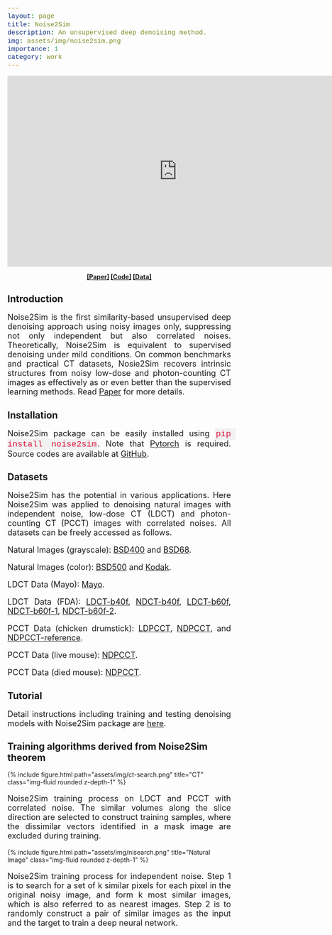 ```yaml
---
layout: page
title: Noise2Sim
description: An unsupervised deep denoising method.
img: assets/img/noise2sim.png
importance: 1
category: work
---
```


<head>
<style>
code {
  font-family: Consolas,"courier new";
  color: crimson;
  background-color: #f1f1f1;
  padding: 2px;
  font-size: 105%;
}
</style>
</head>

<p align="center">
<iframe width="764" height="430" src="https://www.youtube.com/embed/CDIyYijAyyU" title="YouTube video player" frameborder="0" allow="accelerometer; autoplay; clipboard-write; encrypted-media; gyroscope; picture-in-picture" allowfullscreen></iframe>
</p>

<p align="center">
<b>
<a href="https://arxiv.org/abs/2011.03384">[Paper]</a>  <a href="https://github.com/niuchuangnn/noise2sim">[Code]</a>  <a href="https://github.com/niuchuangnn/noise2sim">[Data]</a>
</b>
</p>


<h2>Introduction</h2>

<p style="text-align:justify;font-size:18px">
Noise2Sim is the first similarity-based unsupervised deep denoising approach using noisy images only,
suppressing not only independent but also correlated noises.
Theoretically, Noise2Sim is equivalent to supervised denoising under mild conditions.
On common benchmarks and practical CT datasets,
Nosie2Sim recovers intrinsic structures from noisy low-dose and photon-counting CT images 
as effectively as or even better than the supervised learning methods.
Read <a href="https://arxiv.org/abs/2011.03384">Paper</a> for more details.
</p>

<h2>Installation</h2>
<p style="text-align:justify;font-size:18px">
Noise2Sim package can be easily installed using <code>pip install noise2sim</code>.
Note that <a href="https://arxiv.org/abs/2011.03384">Pytorch</a> is required.
Source codes are available at <a href="https://github.com/niuchuangnn/noise2sim">GitHub</a>.
</p>

<h2>Datasets</h2>
<p style="text-align:justify;font-size:18px">
Noise2Sim has the potential in various applications.
Here Noise2Sim was applied to denoising natural images with independent noise,
low-dose CT (LDCT) and photon-counting CT (PCCT) images with correlated noises.
All datasets can be freely accessed as follows.
</p>

<p style="text-align:justify;font-size:18px">
Natural Images (grayscale): <a href="https://github.com/niuchuangnn/noise2sim/tree/master/datasets/Train400">BSD400</a>
and <a href="https://drive.google.com/drive/folders/1b_RvBwIr9yLg8yPWb0BHYmWiOEVUvG4K?usp=sharing">BSD68</a>.
</p>

<p style="text-align:justify;font-size:18px"> 
Natural Images (color): <a href="http://www.eecs.berkeley.edu/Research/Projects/CS/vision/bsds/">BSD500</a>
and <a href="http://www.cs.albany.edu/~xypan/research/snr/Kodak.html">Kodak</a>.
</p>

<p style="text-align:justify;font-size:18px">
LDCT Data (Mayo): <a href="http://www.aapm.org/grandchallenge/lowdosect/">Mayo</a>.
</p>

<p style="text-align:justify;font-size:18px">
LDCT Data (FDA): <a href="https://www.cancerimagingarchive.net/viewer/?study=1.3.12.2.1107.5.1.4.60175.30000008042114404745300000016&series=1.3.12.2.1107.5.1.4.60175.30000008042113424165600232150&token=653e92d2-78d2-4f49-8a4e-bc169676afac">LDCT-b40f</a>,
<a href="https://www.cancerimagingarchive.net/viewer/?study=1.3.12.2.1107.5.1.4.60175.30000008042114404745300000004&series=1.3.12.2.1107.5.1.4.60175.30000008042113424165600181551&token=653e92d2-78d2-4f49-8a4e-bc169676afac">NDCT-b40f</a>,
<a href="https://www.cancerimagingarchive.net/viewer/?study=1.3.12.2.1107.5.1.4.60175.30000008042114404745300000016&series=1.3.12.2.1107.5.1.4.60175.30000008042113424165600232848&token=653e92d2-78d2-4f49-8a4e-bc169676afac">LDCT-b60f</a>,
<a href="https://www.cancerimagingarchive.net/viewer/?study=1.3.12.2.1107.5.1.4.60175.30000008042114404745300000004&series=1.3.12.2.1107.5.1.4.60175.30000008042113424165600180853&token=653e92d2-78d2-4f49-8a4e-bc169676afac">NDCT-b60f-1</a>,
<a href="https://www.cancerimagingarchive.net/viewer/?study=1.3.12.2.1107.5.1.4.60175.30000008042114404745300000004&series=1.3.12.2.1107.5.1.4.60175.30000008042113424165600182490&token=653e92d2-78d2-4f49-8a4e-bc169676afac">NDCT-b60f-2</a>.
</p>

<p style="text-align:justify;font-size:18px">
PCCT Data (chicken drumstick): <a href="https://drive.google.com/file/d/1x6uaSWgEoQw9ZINVfnOc_MxKjZHmY0MP/view?usp=sharing">LDPCCT</a>,
<a href="https://drive.google.com/file/d/1bV0n8L6AbeXLIUY_9lvTL7Tvvmhx3NQT/view?usp=sharing">NDPCCT</a>,
and <a href="https://drive.google.com/file/d/14n7IGVLsGBoRRiZ1Gps78wLP_lpU6ADQ/view?usp=sharing">NDPCCT-reference</a>.
</p>

<p style="text-align:justify;font-size:18px">
PCCT Data (live mouse): <a href="https://drive.google.com/file/d/10fQIxurCiLips0pc5sut_qtGDHWclSOG/view?usp=sharing">NDPCCT</a>.
</p>

<p style="text-align:justify;font-size:18px">
PCCT Data (died mouse): <a href="https://drive.google.com/file/d/1UaS6YdPZ_M0opxpIaUXjbydNq1IlVDiG/view?usp=sharing">NDPCCT</a>.
</p>


<h2>Tutorial</h2>
<p style="text-align:justify;font-size:18px">
Detail instructions including training and testing denoising models with Noise2Sim package are <a href="https://github.com/niuchuangnn/noise2sim">here</a>.
</p>

<h2>Training algorithms derived from Noise2Sim theorem</h2>

{% include figure.html path="assets/img/ct-search.png" title="CT" class="img-fluid rounded z-depth-1" %}
<p style="text-align:justify;font-size:18px">
Noise2Sim training process on LDCT and PCCT with correlated noise.
The similar volumes along the slice direction are selected to construct training samples,
where the dissimilar vectors identified in a mask image are excluded during training.
</p>

{% include figure.html path="assets/img/nisearch.png" title="Natural Image" class="img-fluid rounded z-depth-1" %}
<p style="text-align:justify;font-size:18px">
Noise2Sim training process for independent noise.
Step 1 is to search for a set of k similar pixels for each pixel in the original noisy image,
and form k most similar images, which is also referred to as nearest images.
Step 2 is to randomly construct a pair of similar images as the input and the target to train a deep neural network.
</p>


